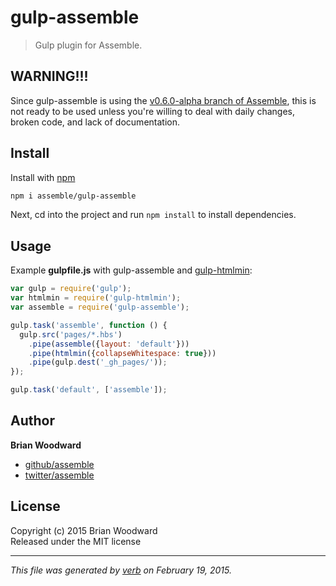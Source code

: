 # gulp-assemble

> Gulp plugin for Assemble.

## WARNING!!!

Since gulp-assemble is using the [v0.6.0-alpha branch of Assemble](https://github.com/assemble/assemble/tree/v0.6.0), this is not ready to be used unless you're willing to deal with daily changes, broken code, and lack of documentation.

## Install

Install with [npm](npmjs.org)

```bash
npm i assemble/gulp-assemble
```

Next, cd into the project and run `npm install` to install dependencies.

## Usage

Example **gulpfile.js** with gulp-assemble and [gulp-htmlmin](https://github.com/jonschlinkert/gulp-htmlmin):

```javascript
var gulp = require('gulp');
var htmlmin = require('gulp-htmlmin');
var assemble = require('gulp-assemble');

gulp.task('assemble', function () {
  gulp.src('pages/*.hbs')
    .pipe(assemble({layout: 'default'}))
    .pipe(htmlmin({collapseWhitespace: true}))
    .pipe(gulp.dest('_gh_pages/'));
});

gulp.task('default', ['assemble']);
```

## Author

**Brian Woodward**
 
+ [github/assemble](https://github.com/assemble)
+ [twitter/assemble](http://twitter.com/assemble) 

## License
Copyright (c) 2015 Brian Woodward  
Released under the MIT license

***

_This file was generated by [verb](https://github.com/assemble/verb) on February 19, 2015._
